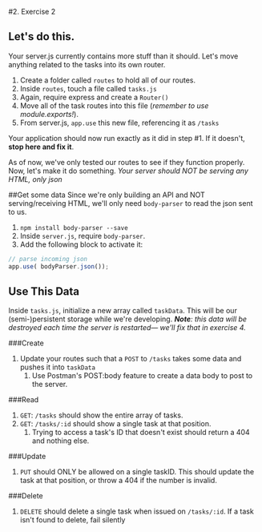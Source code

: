 #2. Exercise 2

## Let's do this.
Your server.js currently contains more stuff than it should. Let's move anything related to the tasks into its own router. 

1. Create a folder called `routes` to hold all of our routes. 
1. Inside `routes`, touch a file called `tasks.js`
1. Again, require express and create a `Router()`
1. Move all of the task routes into this file (_remember to use module.exports!_).
1. From server.js, `app.use` this new file, referencing it as `/tasks` 

Your application should now run exactly as it did in step #1. If it doesn't, **stop here and fix it**.

As of now, we've only tested our routes to see if they function properly. Now, let's make it do something. _Your server should NOT be serving any HTML, only json_

##Get some data
Since we're only building an API and NOT serving/receiving HTML, we'll only need `body-parser` to read the json sent to us.

1. `npm install body-parser --save`
1. Inside `server.js`, require `body-parser`.
1. Add the following block to activate it:

```javascript
// parse incoming json
app.use( bodyParser.json()); 

```

## Use This Data
Inside `tasks.js`, initialize a new array called `taskData`. This will be our (semi-)persistent storage while we're developing. _**Note**: this data will be destroyed each time the server is restarted— we'll fix that in exercise 4._

###Create
1. Update your routes such that a `POST` to `/tasks` takes some data and pushes it into `taskData`
    1. Use Postman's POST:body feature to create a data body to post to the server.


###Read
1. `GET`: `/tasks` should show the entire array of tasks.
1. `GET`: `/tasks/:id` should show a single task at that position. 
    1. Trying to access a task's ID that doesn't exist should return a 404 and nothing else. 

###Update
1. `PUT` should ONLY be allowed on a single taskID. This should update the task at that position, or throw a 404 if the number is invalid. 


###Delete
1. `DELETE` should delete a single task when issued on `/tasks/:id`. If a task isn't found to delete, fail silently
